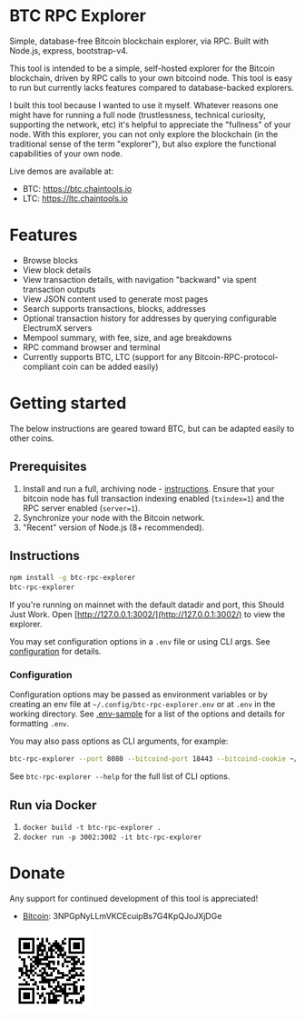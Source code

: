 # BTC RPC Explorer

Simple, database-free Bitcoin blockchain explorer, via RPC. Built with Node.js, express, bootstrap-v4.

This tool is intended to be a simple, self-hosted explorer for the Bitcoin blockchain, driven by RPC calls to your own bitcoind node. This tool is easy to run but currently lacks features compared to database-backed explorers.

I built this tool because I wanted to use it myself. Whatever reasons one might have for running a full node (trustlessness, technical curiosity, supporting the network, etc) it's helpful to appreciate the "fullness" of your node. With this explorer, you can not only explore the blockchain (in the traditional sense of the term "explorer"), but also explore the functional capabilities of your own node.

Live demos are available at:

* BTC: https://btc.chaintools.io
* LTC: https://ltc.chaintools.io

# Features

* Browse blocks
* View block details
* View transaction details, with navigation "backward" via spent transaction outputs
* View JSON content used to generate most pages
* Search supports transactions, blocks, addresses
* Optional transaction history for addresses by querying configurable ElectrumX servers
* Mempool summary, with fee, size, and age breakdowns
* RPC command browser and terminal
* Currently supports BTC, LTC (support for any Bitcoin-RPC-protocol-compliant coin can be added easily)

# Getting started

The below instructions are geared toward BTC, but can be adapted easily to other coins.

## Prerequisites

1. Install and run a full, archiving node - [instructions](https://bitcoin.org/en/full-node). Ensure that your bitcoin node has full transaction indexing enabled (`txindex=1`) and the RPC server enabled (`server=1`).
2. Synchronize your node with the Bitcoin network.
3. "Recent" version of Node.js (8+ recommended).

## Instructions

```bash
npm install -g btc-rpc-explorer
btc-rpc-explorer
```

If you're running on mainnet with the default datadir and port, this Should Just Work.
Open [http://127.0.0.1:3002/](http://127.0.0.1:3002/) to view the explorer.

You may set configuration options in a `.env` file or using CLI args.
See [configuration](#configuration) for details.

### Configuration

Configuration options may be passed as environment variables
or by creating an env file at `~/.config/btc-rpc-explorer.env`
or at `.env` in the working directory.
See [.env-sample](.env-sample) for a list of the options and details for formatting `.env`.

You may also pass options as CLI arguments, for example:

```bash
btc-rpc-explorer --port 8080 --bitcoind-port 18443 --bitcoind-cookie ~/.bitcoin/regtest/.cookie
```

See `btc-rpc-explorer --help` for the full list of CLI options.

## Run via Docker

1. `docker build -t btc-rpc-explorer .`
2. `docker run -p 3002:3002 -it btc-rpc-explorer`

# Donate

Any support for continued development of this tool is appreciated!

* [Bitcoin](bitcoin:3NPGpNyLLmVKCEcuipBs7G4KpQJoJXjDGe): 3NPGpNyLLmVKCEcuipBs7G4KpQJoJXjDGe

![Bitcoin Donation QR Code](/public/img/qr-btc.png)

